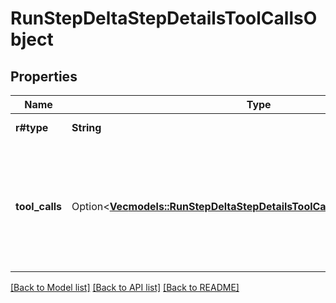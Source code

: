 # RunStepDeltaStepDetailsToolCallsObject

## Properties

Name | Type | Description | Notes
------------ | ------------- | ------------- | -------------
**r#type** | **String** | Always `tool_calls`. | 
**tool_calls** | Option<[**Vec<models::RunStepDeltaStepDetailsToolCallsObjectToolCallsInner>**](RunStepDeltaStepDetailsToolCallsObject_tool_calls_inner.md)> | An array of tool calls the run step was involved in. These can be associated with one of three types of tools: `code_interpreter`, `file_search`, or `function`.  | [optional]

[[Back to Model list]](../README.md#documentation-for-models) [[Back to API list]](../README.md#documentation-for-api-endpoints) [[Back to README]](../README.md)


